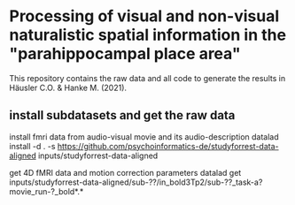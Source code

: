 # Processing of visual and non-visual naturalistic spatial information in the "parahippocampal place area"

This repository contains the raw data and all code to generate the results in Häusler C.O. & Hanke M. (2021).

## install subdatasets and get the raw data

install fmri data from audio-visual movie and its audio-description
  datalad install -d . -s https://github.com/psychoinformatics-de/studyforrest-data-aligned  inputs/studyforrest-data-aligned

get 4D fMRI data and motion correction parameters
  datalad get inputs/studyforrest-data-aligned/sub-??/in_bold3Tp2/sub-??_task-a?movie_run-?_bold*.*



